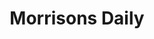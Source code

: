 ---
title: "Morrisons Daily"
url: /cheltenham/morrisons-daily-prestbury-road/
shop: Lebensmittel
---